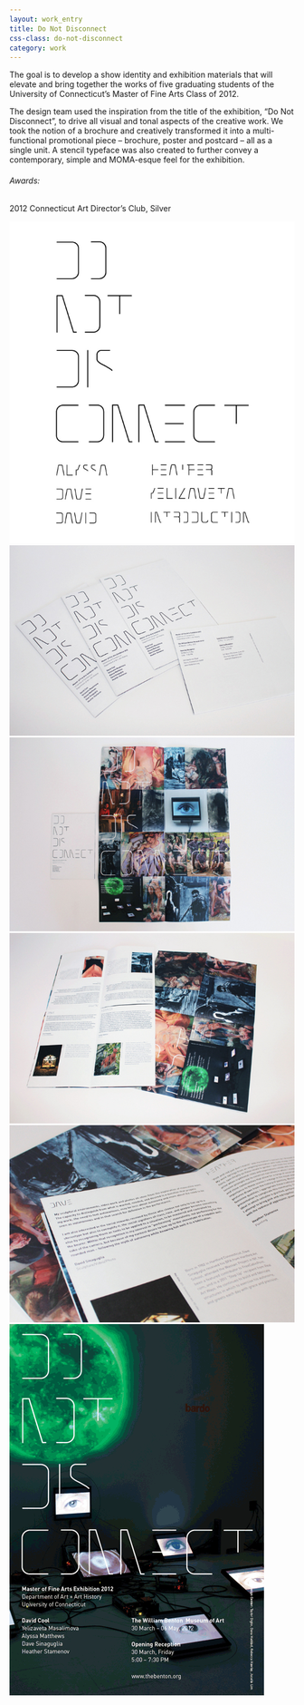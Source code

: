 ```yaml
---
layout: work_entry
title: Do Not Disconnect
css-class: do-not-disconnect
category: work
---
```


The goal is to develop a show identity and exhibition materials that will elevate and bring together the works of five graduating students of the University of Connecticut’s Master of Fine Arts Class of 2012.

The design team used the inspiration from the title of the exhibition, “Do Not Disconnect”, to drive all visual and tonal aspects of the creative work. We took the notion of a brochure and creatively transformed it into a multi-functional promotional piece – brochure, poster and postcard – all as a single unit. A stencil typeface was also created to further convey a contemporary, simple and MOMA-esque feel for the exhibition.

###### Awards: ######
2012 Connecticut Art Director’s Club, Silver

![placeholder](/static/images/work/do-not-disconnect/do-not-disconnect-1.jpg "")
![placeholder](/static/images/work/do-not-disconnect/do-not-disconnect-2.jpg "")
![placeholder](/static/images/work/do-not-disconnect/do-not-disconnect-3.jpg "")
![placeholder](/static/images/work/do-not-disconnect/do-not-disconnect-4.jpg "")
![placeholder](/static/images/work/do-not-disconnect/do-not-disconnect-5.jpg "")
![placeholder](/static/images/work/do-not-disconnect/do-not-disconnect-6.gif "")

